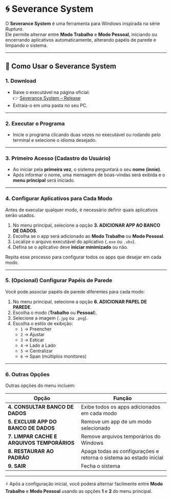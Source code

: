 # 🌀 Severance System

O **Severance System** é uma ferramenta para Windows inspirada na série *Ruptura*.  
Ele permite alternar entre **Modo Trabalho** e **Modo Pessoal**, iniciando ou encerrando aplicativos automaticamente, alterando papéis de parede e limpando o sistema.

---

## 📘 Como Usar o Severance System

### 1. Download
- Baixe o executável na página oficial:  
  👉 [Severance System – Release](https://github.com/Ericssonlc94/Severance-System/releases/tag/severance_system_1.1)  
- Extraia-o em uma pasta no seu PC.

---

### 2. Executar o Programa
- Inicie o programa clicando duas vezes no executável ou rodando pelo terminal e selecione o idioma desejado.

---

### 3. Primeiro Acesso (Cadastro do Usuário)
- Ao iniciar pela **primeira vez**, o sistema perguntará o seu **nome (innie)**.  
- Após informar o nome, uma mensagem de boas-vindas será exibida e o **menu principal** será iniciado.

---

### 4. Configurar Aplicativos para Cada Modo
Antes de executar qualquer modo, é necessário definir quais aplicativos serão usados.

1. No menu principal, selecione a opção **3. ADICIONAR APP AO BANCO DE DADOS**.  
2. Escolha se o app será adicionado ao **Modo Trabalho** ou **Modo Pessoal**.  
3. Localize o arquivo executável do aplicativo (`.exe` ou `.vbs`).  
4. Defina se o aplicativo deve **iniciar minimizado** ou não.  

Repita esse processo para configurar todos os apps que desejar em cada modo.

---

### 5. (Opcional) Configurar Papéis de Parede
Você pode associar papéis de parede diferentes para cada modo:

1. No menu principal, selecione a opção **6. ADICIONAR PAPEL DE PAREDE**.  
2. Escolha o modo (**Trabalho** ou **Pessoal**).  
3. Selecione a imagem (`.jpg` ou `.png`).  
4. Escolha o estilo de exibição:  
   - `1` → Preencher  
   - `2` → Ajustar  
   - `3` → Esticar  
   - `4` → Lado a Lado  
   - `5` → Centralizar  
   - `6` → Span (múltiplos monitores)

---

### 6. Outras Opções
Outras opções do menu incluem:

| Opção | Função |
|-------|---------|
| **4. CONSULTAR BANCO DE DADOS** | Exibe todos os apps adicionados em cada modo |
| **5. EXCLUIR APP DO BANCO DE DADOS** | Remove um app de um modo selecionado |
| **7. LIMPAR CACHE E ARQUIVOS TEMPORÁRIOS** | Remove arquivos temporários do Windows |
| **8. RESTAURAR AO PADRÃO** | Apaga todas as configurações e retorna o sistema ao estado inicial |
| **9. SAIR** | Fecha o sistema |

---

⚡ Após a configuração inicial, você poderá alternar facilmente entre **Modo Trabalho** e **Modo Pessoal** usando as opções **1** e **2** do menu principal.
